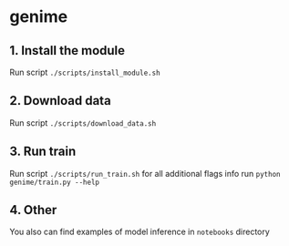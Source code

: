 # genime

## 1. Install the module

Run script `./scripts/install_module.sh`

## 2. Download data

Run script `./scripts/download_data.sh`

## 3. Run train

Run script `./scripts/run_train.sh`
for all additional flags info run `python genime/train.py --help`

## 4. Other

You also can find examples of model inference in `notebooks` directory

